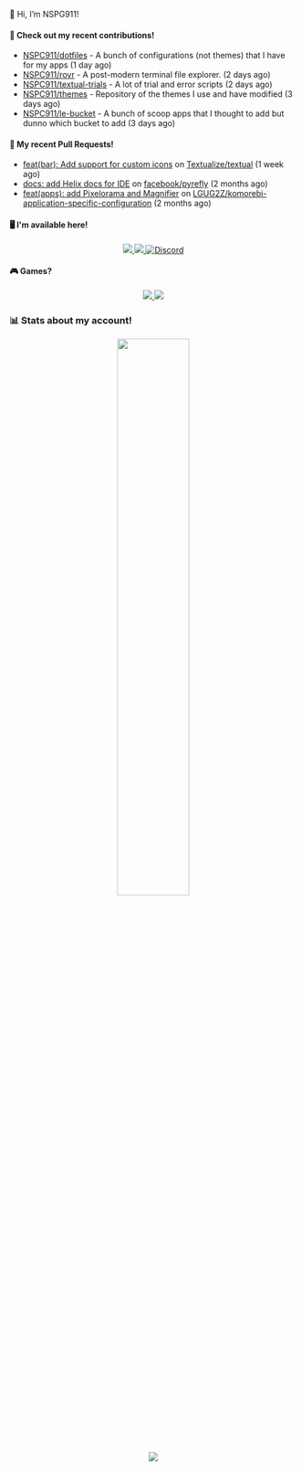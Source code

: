 👋 Hi, I’m NSPG911!

#### 👷 Check out my recent contributions!

- [NSPC911/dotfiles](https://github.com/NSPC911/dotfiles) - A bunch of configurations (not themes) that I have for my apps (1 day ago)
- [NSPC911/rovr](https://github.com/NSPC911/rovr) - A post-modern terminal file explorer. (2 days ago)
- [NSPC911/textual-trials](https://github.com/NSPC911/textual-trials) - A lot of trial and error scripts (2 days ago)
- [NSPC911/themes](https://github.com/NSPC911/themes) - Repository of the themes I use and have modified (3 days ago)
- [NSPC911/le-bucket](https://github.com/NSPC911/le-bucket) - A bunch of scoop apps that I thought to add but dunno which bucket to add (3 days ago)

#### 🔨 My recent Pull Requests!

- [feat(bar): Add support for custom icons](https://github.com/Textualize/textual/pull/5963) on [Textualize/textual](https://github.com/Textualize/textual) (1 week ago)
- [docs: add Helix docs for IDE](https://github.com/facebook/pyrefly/pull/275) on [facebook/pyrefly](https://github.com/facebook/pyrefly) (2 months ago)
- [feat(apps): add Pixelorama and Magnifier](https://github.com/LGUG2Z/komorebi-application-specific-configuration/pull/198) on [LGUG2Z/komorebi-application-specific-configuration](https://github.com/LGUG2Z/komorebi-application-specific-configuration) (2 months ago)

#### 🖥 I'm available here!

<div align="center">
  <a href="https://youtube.com/@nspg911" alt="YouTube" title="YouTube">
    <img src="https://img.shields.io/badge/YouTube-red?style=for-the-badge&logo=youtube&logoColor=black">
  </a>
  <a href="https://reddit.com/u/NotSoProGamerR" alt="Reddit" title="Reddit">
    <img src="https://img.shields.io/badge/Reddit-red?style=for-the-badge&logo=reddit&logoColor=black">
  </a>
  <a href="https://becomtweaks.github.io/discord" alt="Discord" title="Modbay">
    <img alt="Discord" src="https://img.shields.io/badge/Discord-3400ff?style=for-the-badge&logo=discord&logoColor=black">
  </a>
</div>

#### 🎮 Games?

<div align="center">
  <a href="https://www.hoyolab.com/accountCenter/postList?id=359897412" alt="Hoyolab" title="Hoyolab">
     <img src="https://img.shields.io/badge/Hoyolab-purple?style=for-the-badge">
  </a>
  <a href="https://link.brawlstars.com/invite/friend/en/?tag=CLQ8URPQ&token=xfxgxmse" alt="Brawl Stars" title="Brawl Starrs">
     <img src="https://img.shields.io/badge/Brawl_Stars-yellow?style=for-the-badge">
  </a>
</div>

### 📊 Stats about my account!
<p align="center">
  <img height="50%" width="auto" src="https://github-readme-stats.vercel.app/api?username=NSPC911&show_icons=true&count_private=true&theme=neon&hide_border=true&hide=contribs&bg_color=00000000">
  <br>
  <img src="https://github-readme-streak-stats.herokuapp.com?user=NSPC911&theme=neon&hide_border=true&background=00000000">
</p>
